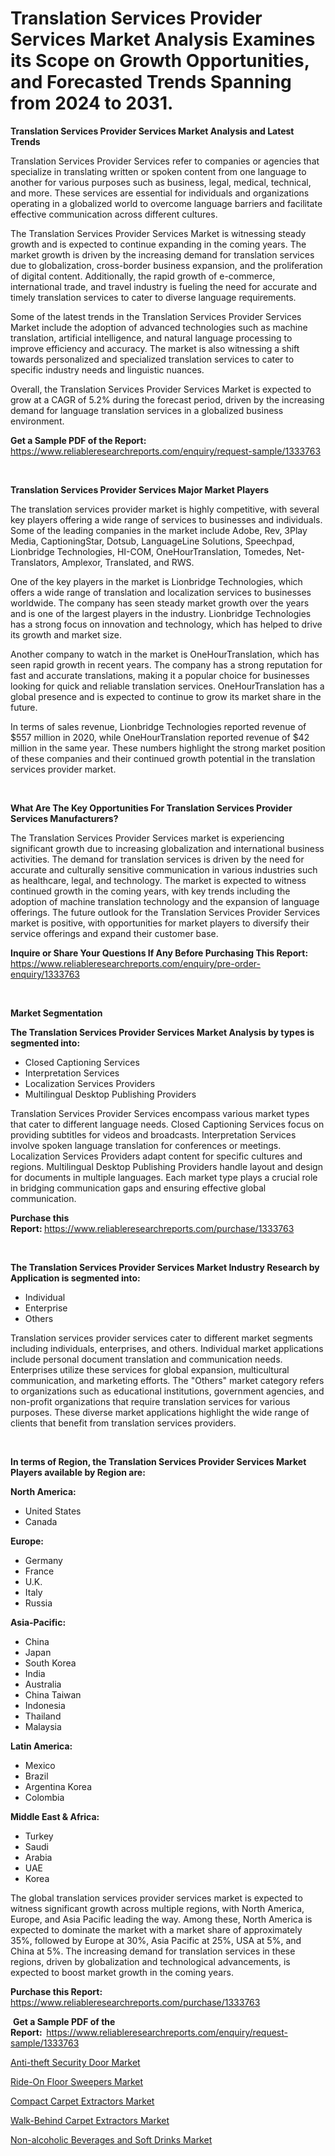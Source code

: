 <p><h1>Translation Services Provider Services Market Analysis Examines its Scope on Growth Opportunities, and Forecasted Trends Spanning from 2024 to 2031.</h1></p><p><strong>Translation Services Provider Services Market Analysis and Latest Trends</strong></p>
<p><p>Translation Services Provider Services refer to companies or agencies that specialize in translating written or spoken content from one language to another for various purposes such as business, legal, medical, technical, and more. These services are essential for individuals and organizations operating in a globalized world to overcome language barriers and facilitate effective communication across different cultures.</p><p>The Translation Services Provider Services Market is witnessing steady growth and is expected to continue expanding in the coming years. The market growth is driven by the increasing demand for translation services due to globalization, cross-border business expansion, and the proliferation of digital content. Additionally, the rapid growth of e-commerce, international trade, and travel industry is fueling the need for accurate and timely translation services to cater to diverse language requirements.</p><p>Some of the latest trends in the Translation Services Provider Services Market include the adoption of advanced technologies such as machine translation, artificial intelligence, and natural language processing to improve efficiency and accuracy. The market is also witnessing a shift towards personalized and specialized translation services to cater to specific industry needs and linguistic nuances.</p><p>Overall, the Translation Services Provider Services Market is expected to grow at a CAGR of 5.2% during the forecast period, driven by the increasing demand for language translation services in a globalized business environment.</p></p>
<p><strong>Get a Sample PDF of the Report:&nbsp;</strong> <a href="https://www.reliableresearchreports.com/enquiry/request-sample/1333763">https://www.reliableresearchreports.com/enquiry/request-sample/1333763</a></p>
<p>&nbsp;</p>
<p><strong>Translation Services Provider Services Major Market Players</strong></p>
<p><p>The translation services provider market is highly competitive, with several key players offering a wide range of services to businesses and individuals. Some of the leading companies in the market include Adobe, Rev, 3Play Media, CaptioningStar, Dotsub, LanguageLine Solutions, Speechpad, Lionbridge Technologies, HI-COM, OneHourTranslation, Tomedes, Net-Translators, Amplexor, Translated, and RWS.</p><p>One of the key players in the market is Lionbridge Technologies, which offers a wide range of translation and localization services to businesses worldwide. The company has seen steady market growth over the years and is one of the largest players in the industry. Lionbridge Technologies has a strong focus on innovation and technology, which has helped to drive its growth and market size.</p><p>Another company to watch in the market is OneHourTranslation, which has seen rapid growth in recent years. The company has a strong reputation for fast and accurate translations, making it a popular choice for businesses looking for quick and reliable translation services. OneHourTranslation has a global presence and is expected to continue to grow its market share in the future.</p><p>In terms of sales revenue, Lionbridge Technologies reported revenue of $557 million in 2020, while OneHourTranslation reported revenue of $42 million in the same year. These numbers highlight the strong market position of these companies and their continued growth potential in the translation services provider market.</p></p>
<p>&nbsp;</p>
<p><strong>What Are The Key Opportunities For Translation Services Provider Services Manufacturers?</strong></p>
<p><p>The Translation Services Provider Services market is experiencing significant growth due to increasing globalization and international business activities. The demand for translation services is driven by the need for accurate and culturally sensitive communication in various industries such as healthcare, legal, and technology. The market is expected to witness continued growth in the coming years, with key trends including the adoption of machine translation technology and the expansion of language offerings. The future outlook for the Translation Services Provider Services market is positive, with opportunities for market players to diversify their service offerings and expand their customer base.</p></p>
<p><strong>Inquire or Share Your Questions If Any Before Purchasing This Report:</strong> <a href="https://www.reliableresearchreports.com/enquiry/pre-order-enquiry/1333763">https://www.reliableresearchreports.com/enquiry/pre-order-enquiry/1333763</a></p>
<p>&nbsp;</p>
<p><strong>Market Segmentation</strong></p>
<p><strong>The Translation Services Provider Services Market Analysis by types is segmented into:</strong></p>
<p><ul><li>Closed Captioning Services</li><li>Interpretation Services</li><li>Localization Services Providers</li><li>Multilingual Desktop Publishing Providers</li></ul></p>
<p><p>Translation Services Provider Services encompass various market types that cater to different language needs. Closed Captioning Services focus on providing subtitles for videos and broadcasts. Interpretation Services involve spoken language translation for conferences or meetings. Localization Services Providers adapt content for specific cultures and regions. Multilingual Desktop Publishing Providers handle layout and design for documents in multiple languages. Each market type plays a crucial role in bridging communication gaps and ensuring effective global communication.</p></p>
<p><strong>Purchase this Report:&nbsp;</strong><a href="https://www.reliableresearchreports.com/purchase/1333763">https://www.reliableresearchreports.com/purchase/1333763</a></p>
<p>&nbsp;</p>
<p><strong>The Translation Services Provider Services Market Industry Research by Application is segmented into:</strong></p>
<p><ul><li>Individual</li><li>Enterprise</li><li>Others</li></ul></p>
<p><p>Translation services provider services cater to different market segments including individuals, enterprises, and others. Individual market applications include personal document translation and communication needs. Enterprises utilize these services for global expansion, multicultural communication, and marketing efforts. The "Others" market category refers to organizations such as educational institutions, government agencies, and non-profit organizations that require translation services for various purposes. These diverse market applications highlight the wide range of clients that benefit from translation services providers.</p></p>
<p>&nbsp;</p>
<p><strong>In terms of Region, the Translation Services Provider Services Market Players available by Region are:</strong></p>
<p>
    <p> <strong> North America: </strong>
        <ul>
            <li>United States</li>
            <li>Canada</li>
        </ul>
        </p> 
    <p> <strong> Europe: </strong>
        <ul>
            <li>Germany</li>
            <li>France</li>
            <li>U.K.</li>
            <li>Italy</li>
            <li>Russia</li>
        </ul>
        </p> 
    <p> <strong> Asia-Pacific: </strong>
        <ul>
            <li>China</li>
            <li>Japan</li>
            <li>South Korea</li>
            <li>India</li>
            <li>Australia</li>
            <li>China Taiwan</li>
            <li>Indonesia</li>
            <li>Thailand</li>
            <li>Malaysia</li>
        </ul>
        </p> 
    <p> <strong> Latin America: </strong>
        <ul>
            <li>Mexico</li>
            <li>Brazil</li>
            <li>Argentina Korea</li>
            <li>Colombia</li>
        </ul>
        </p> 
    <p> <strong> Middle East & Africa: </strong>
        <ul>
            <li>Turkey</li>
            <li>Saudi</li>
            <li>Arabia</li>
            <li>UAE</li>
            <li>Korea</li>
        </ul>
    </p>
    </p>
<p><p>The global translation services provider services market is expected to witness significant growth across multiple regions, with North America, Europe, and Asia Pacific leading the way. Among these, North America is expected to dominate the market with a market share of approximately 35%, followed by Europe at 30%, Asia Pacific at 25%, USA at 5%, and China at 5%. The increasing demand for translation services in these regions, driven by globalization and technological advancements, is expected to boost market growth in the coming years.</p></p>
<p><strong>Purchase this Report: </strong><a href="https://www.reliableresearchreports.com/purchase/1333763">https://www.reliableresearchreports.com/purchase/1333763</a></p>
<p>&nbsp;<strong>Get a Sample PDF of the Report:&nbsp;&nbsp;</strong><a href="https://www.reliableresearchreports.com/enquiry/request-sample/1333763">https://www.reliableresearchreports.com/enquiry/request-sample/1333763</a></p>
<p><strong></strong></p>
<p><p><a href="https://issuu.com/reportprime-2/docs/anti-theft-security-door-market-size-2030.pptx">Anti-theft Security Door Market</a></p><p><a href="https://github.com/Sarissaschmalingtr6fz2739/Market-Research-Report-List-1/blob/main/ride-on-floor-sweepers-market.md">Ride-On Floor Sweepers Market</a></p><p><a href="https://github.com/BryceTownsendr/Market-Research-Report-List-3/blob/main/compact-carpet-extractors-market.md">Compact Carpet Extractors Market</a></p><p><a href="https://github.com/mahnoor2003/Market-Research-Report-List-3/blob/main/walk-behind-carpet-extractors-market.md">Walk-Behind Carpet Extractors Market</a></p><p><a href="https://issuu.com/reportprime-2/docs/non-alcoholic-beverages-and-soft-drinks-market-siz">Non-alcoholic Beverages and Soft Drinks Market</a></p></p>
